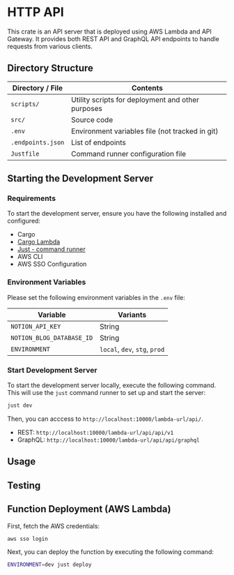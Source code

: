 # HTTP API

This crate is an API server that is deployed using AWS Lambda and API Gateway. It provides both REST API and GraphQL API endpoints to handle requests from various clients.

## Directory Structure

| Directory / File  | Contents                                          |
| ----------------- | ------------------------------------------------- |
| `scripts/`        | Utility scripts for deployment and other purposes |
| `src/`            | Source code                                       |
| `.env`            | Environment variables file (not tracked in git)   |
| `.endpoints.json` | List of endpoints                                 |
| `Justfile`        | Command runner configuration file                 |

## Starting the Development Server

### Requirements

To start the development server, ensure you have the following installed and configured:

- Cargo
- [Cargo Lambda](https://www.cargo-lambda.info/)
- [Just - command runner](https://github.com/casey/just)
- AWS CLI
- AWS SSO Configuration

### Environment Variables

Please set the following environment variables in the `.env` file:

| Variable                  | Variants                      |
| ------------------------- | ----------------------------- |
| `NOTION_API_KEY`          | String                        |
| `NOTION_BLOG_DATABASE_ID` | String                        |
| `ENVIRONMENT`             | `local`, `dev`, `stg`, `prod` |

### Start Development Server

To start the development server locally, execute the following command. This will use the `just` command runner to set up and start the server:

```sh
just dev
```

Then, you can acccess to `http://localhost:10000/lambda-url/api/`.

- REST: `http://localhost:10000/lambda-url/api/api/v1`
- GraphQL: `http://localhost:10000/lambda-url/api/api/graphql`

## Usage

<!-- TODO: -->

## Testing

<!-- TODO: -->

## Function Deployment (AWS Lambda)

First, fetch the AWS credentials:

```sh
aws sso login
```

Next, you can deploy the function by executing the following command:

```sh
ENVIRONMENT=dev just deploy
```
